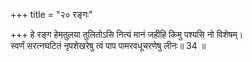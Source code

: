 +++
title = "२० रङ्गः"

+++
हे रङ्ग हेमतुलया तुलितोऽसि नित्यं मानं जहीहि किमु पश्यसि नो विशेषम्।  
स्वर्णं सरत्नघटितं नृपशेखरेषु त्वं पाप पामरवधूचरणेषु लीनः॥ 34 ॥  